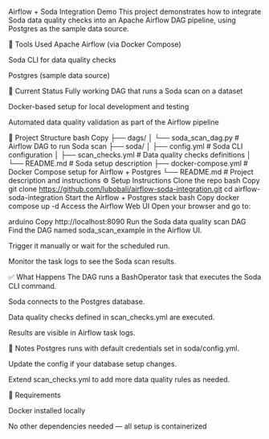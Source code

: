 Airflow + Soda Integration Demo
This project demonstrates how to integrate Soda data quality checks into an Apache Airflow DAG pipeline, using Postgres as the sample data source.

🔧 Tools Used
Apache Airflow (via Docker Compose)

Soda CLI for data quality checks

Postgres (sample data source)

🚀 Current Status
Fully working DAG that runs a Soda scan on a dataset

Docker-based setup for local development and testing

Automated data quality validation as part of the Airflow pipeline

📁 Project Structure
bash
Copy
├── dags/
│   └── soda_scan_dag.py            # Airflow DAG to run Soda scan
├── soda/
│   ├── config.yml                  # Soda CLI configuration
│   ├── scan_checks.yml             # Data quality checks definitions
│   └── README.md                   # Soda setup description
├── docker-compose.yml              # Docker Compose setup for Airflow + Postgres
└── README.md                      # Project description and instructions
⚙️ Setup Instructions
Clone the repo
bash
Copy
git clone https://github.com/lubobali/airflow-soda-integration.git
cd airflow-soda-integration
Start the Airflow + Postgres stack
bash
Copy
docker compose up -d
Access the Airflow Web UI
Open your browser and go to:

arduino
Copy
http://localhost:8090
Run the Soda data quality scan DAG
Find the DAG named soda_scan_example in the Airflow UI.

Trigger it manually or wait for the scheduled run.

Monitor the task logs to see the Soda scan results.

✅ What Happens
The DAG runs a BashOperator task that executes the Soda CLI command.

Soda connects to the Postgres database.

Data quality checks defined in scan_checks.yml are executed.

Results are visible in Airflow task logs.

📖 Notes
Postgres runs with default credentials set in soda/config.yml.

Update the config if your database setup changes.

Extend scan_checks.yml to add more data quality rules as needed.

🧠 Requirements

Docker installed locally

No other dependencies needed — all setup is containerized

